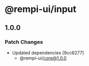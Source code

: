 # @rempi-ui/input

## 1.0.0

### Patch Changes

- Updated dependencies [9cc6277]
  - @rempi-ui/core@1.0.0
